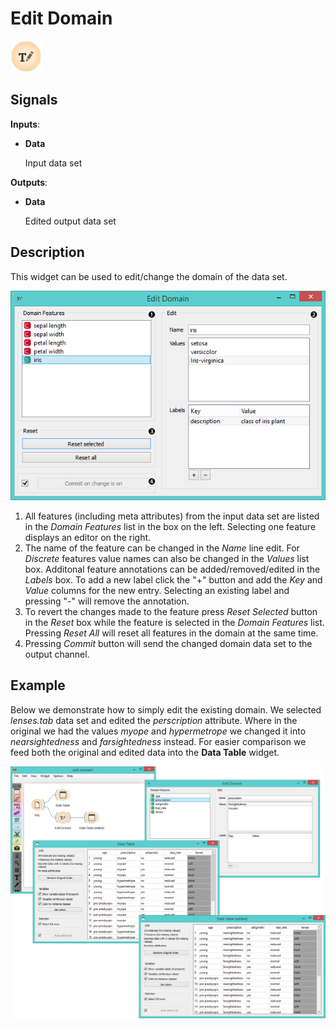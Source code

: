 Edit Domain
===========

![Edit Domain widget icon](icons/edit-domain.png)

Signals
-------

**Inputs**:

- **Data**

  Input data set

**Outputs**:

- **Data**

  Edited output data set

Description
-----------

This widget can be used to edit/change the domain of the data set.

![Edit domain widget with iris data set](images/EditDomain-stamped.png)

1. All features (including meta attributes) from the input data set
are listed in the *Domain Features* list in the box on the left. Selecting one
feature displays an editor on the right.
2. The name of the feature can be changed in the *Name* line edit.
  For *Discrete* features value names can also be changed in the
*Values* list box.
  Additonal feature annotations can be added/removed/edited in the *Labels*
box. To add a new label click the "+" button and add the *Key* and *Value*
columns for the new entry. Selecting an existing label and pressing "-"
will remove the annotation.
3. To revert the changes made to the feature press *Reset Selected* button in
the *Reset* box while the feature is selected in the *Domain Features* list.
Pressing *Reset All* will reset all features in the domain at the same
time.
4. Pressing *Commit* button will send the changed domain data set to the
output channel.

Example
-------

Below we demonstrate how to simply edit the existing domain. We selected
*lenses.tab* data set and edited the *perscription* attribute. Where in the
original we had the values *myope* and *hypermetrope* we changed it into *nearsightedness* and
*farsightedness* instead. For easier comparison we feed both the original and edited
data into the **Data Table** widget.

<img src="images/EditDomain-Example.png" alt="image" width="600">
